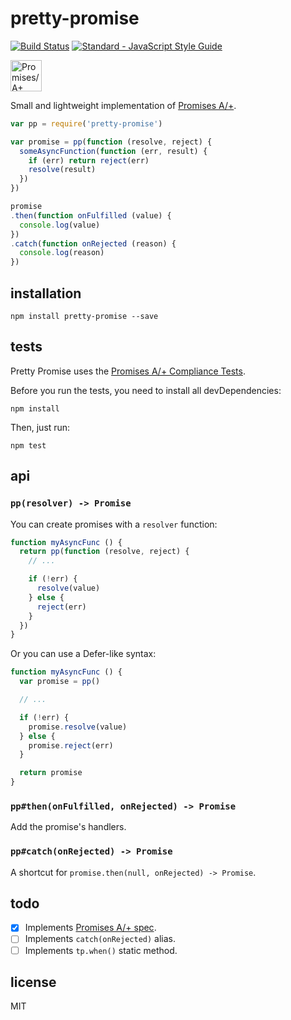 # pretty-promise

[![Build Status](https://travis-ci.org/gsantiago/pretty-promise.svg?branch=master)](https://travis-ci.org/gsantiago/pretty-promise)
[![Standard - JavaScript Style Guide](https://img.shields.io/badge/code%20style-standard-brightgreen.svg)](http://standardjs.com/)

<a href="https://promisesaplus.com/">
  <img src="https://rawgit.com/promises-aplus/promises-spec/master/logo.svg" with="50" height="50" alt="Promises/A+ logo"
  title="Promises/A+ 1.0 compliant"/>
</a>

Small and lightweight implementation of [Promises A/+](https://promisesaplus.com).

```js
var pp = require('pretty-promise')

var promise = pp(function (resolve, reject) {
  someAsyncFunction(function (err, result) {
    if (err) return reject(err)
    resolve(result)
  })
})

promise
.then(function onFulfilled (value) {
  console.log(value)
})
.catch(function onRejected (reason) {
  console.log(reason)
})
```

## installation

`npm install pretty-promise --save`

## tests

Pretty Promise uses the [Promises A/+ Compliance Tests](https://github.com/promises-aplus/promises-tests).

Before you run the tests, you need to install all devDependencies:

`npm install`

Then, just run:

`npm test`

## api

### `pp(resolver) -> Promise`

You can create promises with a `resolver` function:

```js
function myAsyncFunc () {
  return pp(function (resolve, reject) {
    // ...

    if (!err) {
      resolve(value)
    } else {
      reject(err)
    }
  })
}
```

Or you can use a Defer-like syntax:

```js
function myAsyncFunc () {
  var promise = pp()

  // ...

  if (!err) {
    promise.resolve(value)
  } else {
    promise.reject(err)
  }

  return promise
}
```

### `pp#then(onFulfilled, onRejected) -> Promise`

Add the promise's handlers.

### `pp#catch(onRejected) -> Promise`

A shortcut for `promise.then(null, onRejected) -> Promise`.

## todo

- [x] Implements [Promises A/+ spec](https://promisesaplus.com).
- [ ] Implements `catch(onRejected)` alias.
- [ ] Implements `tp.when()` static method.

## license

MIT
